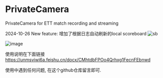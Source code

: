 # PrivateCamera
PrivateCamera for ETT match recording and streaming

2024-10-26
New feature: 增加了根据日志自动刷新的local scoreboard
![sb](https://github.com/user-attachments/assets/9699f4fc-e030-4e46-8093-32f6187ba6f7)


![image](https://github.com/user-attachments/assets/466a09e9-e871-4a1a-a757-a2378d9250cb)


使用说明在下面链接
https://unmsviwi6a.feishu.cn/docx/CMhtdbFPOo4Qrhxg1FecnFEbnwd

使用中遇到任何问题, 在这个github仓库留言即可.
